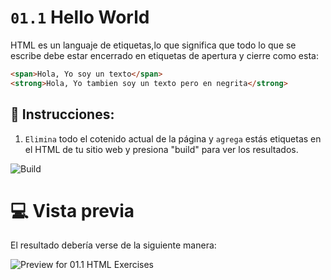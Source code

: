 # `01.1` Hello World

HTML es un languaje de etiquetas,lo que significa que todo lo que se escribe debe estar encerrado en etiquetas de apertura y cierre como esta:

```html
<span>Hola, Yo soy un texto</span>
<strong>Hola, Yo tambien soy un texto pero en negrita</strong>
```

## 📝 Instrucciones:

1. `Elimina` todo el cotenido actual de la página y `agrega` estás etiquetas en el HTML de tu sitio web y presiona "build" para ver los resultados.

![Build](../../.learn/assets/build.png?raw=true)

# 💻 Vista previa

El resultado debería verse de la siguiente manera:

![Preview for 01.1 HTML Exercises](../../.learn/assets/preview-01.1.png?raw=true)
